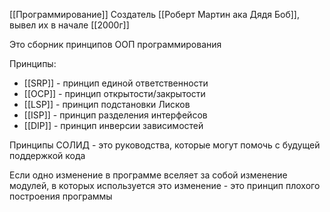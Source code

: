 [[Программирование]]
Создатель [[Роберт Мартин ака Дядя Боб]], вывел их в начале [[2000г]]

Это сборник принципов ООП программирования 

Принципы: 
- [[SRP]] - принцип единой ответственности 
- [[OCP]] - принцип открытости/закрытости
- [[LSP]] - принцип подстановки Лисков
- [[ISP]]  - принцип разделения интерфейсов 
- [[DIP]] - принцип инверсии зависимостей 

Принципы СОЛИД - это руководства, которые могут помочь с будущей поддержкой кода 

Если одно изменение в программе вселяет за собой изменение модулей, в которых используется это изменение - это принцип плохого построения программы 


